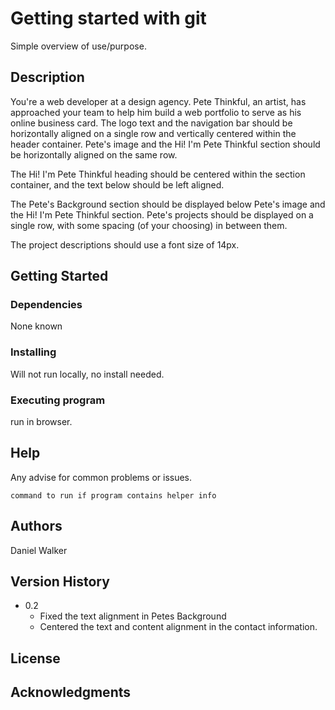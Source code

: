 # Getting started with git

Simple overview of use/purpose.

## Description

You're a web developer at a design agency. Pete Thinkful, an artist, has approached your team to help him build a web portfolio to serve as his online business card.
The logo text and the navigation bar should be horizontally aligned on a single row and vertically centered within the header container.
Pete's image and the Hi! I'm Pete Thinkful section should be horizontally aligned on the same row.

The Hi! I'm Pete Thinkful heading should be centered within the section container, and the text below should be left aligned.

The Pete's Background section should be displayed below Pete's image and the Hi! I'm Pete Thinkful section.
Pete's projects should be displayed on a single row, with some spacing (of your choosing) in between them.

The project descriptions should use a font size of 14px.



## Getting Started

### Dependencies

None known

### Installing

Will not run locally, no install needed.

### Executing program

run in browser. 

## Help

Any advise for common problems or issues.
```
command to run if program contains helper info
```

## Authors

Daniel Walker

## Version History

* 0.2
   - Fixed the text alignment in Petes Background
   - Centered the text and content alignment in the contact information. 

## License


## Acknowledgments

